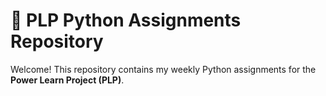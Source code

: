 # 🐍 PLP Python Assignments Repository

Welcome! This repository contains my weekly Python assignments for the **Power Learn Project (PLP)**.

